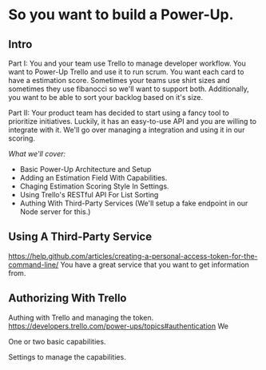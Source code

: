 # So you want to build a Power-Up.

## Intro

Part I: You and your team use Trello to manage developer workflow. You want to Power-Up Trello and use it to run scrum. You want each card to have a estimation score. Sometimes your teams use shirt sizes and sometimes they use fibanocci so we'll want to support both. Additionally, you want to be able to sort your backlog based on it's size.

Part II: Your product team has decided to start using a fancy tool to prioritize initiatives. Luckily, it has an easy-to-use API and you are willing to integrate with it. We'll go over managing a integration and using it in our scoring.

*What we'll cover:*
- Basic Power-Up Architecture and Setup
- Adding an Estimation Field With Capabilities.
- Chaging Estimation Scoring Style In Settings. 
- Using Trello's RESTful API For List Sorting
- Authing With Third-Party Services (We'll setup a fake endpoint in our Node server for this.)


## Using A Third-Party Service
https://help.github.com/articles/creating-a-personal-access-token-for-the-command-line/
You have a great service that you want to get information from. 


## Authorizing With Trello
Authing with Trello and managing the token. https://developers.trello.com/power-ups/topics#authentication
We

One or two basic capabilities.

Settings to manage the capabilities.
